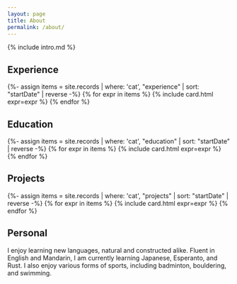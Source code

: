 ```yaml
---
layout: page
title: About
permalink: /about/
---
```

{% include intro.md %}

## Experience
{%- assign items = site.records | where: 'cat', "experience" | sort: "startDate" | reverse -%}
{% for expr in items  %}
  {% include card.html expr=expr %}
{% endfor %}

## Education
{%- assign items = site.records | where: 'cat', "education" | sort: "startDate" | reverse -%}
{% for expr in items  %}
  {% include card.html expr=expr %}
{% endfor %}

## Projects
{%- assign items = site.records | where: 'cat', "projects" | sort: "startDate" | reverse -%}
{% for expr in items  %}
  {% include card.html expr=expr %}
{% endfor %}

## Personal
I enjoy learning new languages, natural and constructed alike. Fluent in English and Mandarin, I am currently learning Japanese, Esperanto, and Rust. I also enjoy various forms of sports, including badminton, bouldering, and swimming.

